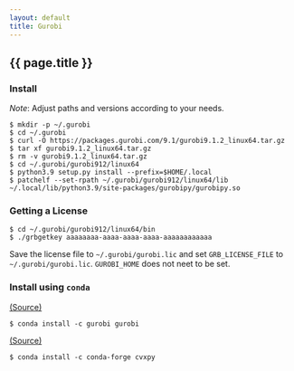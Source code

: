 ```yaml
---
layout: default
title: Gurobi
---
```


## {{ page.title }}

### Install

*Note*: Adjust paths and versions according to your needs.

    $ mkdir -p ~/.gurobi
    $ cd ~/.gurobi
    $ curl -O https://packages.gurobi.com/9.1/gurobi9.1.2_linux64.tar.gz
    $ tar xf gurobi9.1.2_linux64.tar.gz
    $ rm -v gurobi9.1.2_linux64.tar.gz
    $ cd ~/.gurobi/gurobi912/linux64
    $ python3.9 setup.py install --prefix=$HOME/.local
    $ patchelf --set-rpath ~/.gurobi/gurobi912/linux64/lib ~/.local/lib/python3.9/site-packages/gurobipy/gurobipy.so

### Getting a License

    $ cd ~/.gurobi/gurobi912/linux64/bin
    $ ./grbgetkey aaaaaaaa-aaaa-aaaa-aaaa-aaaaaaaaaaaa

Save the license file to `~/.gurobi/gurobi.lic` and set `GRB_LICENSE_FILE` to `~/.gurobi/gurobi.lic`.
`GUROBI_HOME` does not neet to be set.

### Install using `conda`

[(Source)](https://anaconda.org/gurobi/gurobi)

    $ conda install -c gurobi gurobi

[(Source)](https://www.cvxpy.org/install/index.html)

    $ conda install -c conda-forge cvxpy
